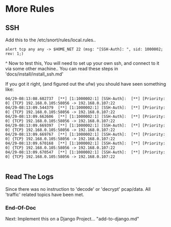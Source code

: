 
# More Rules #

## SSH ##

Add this to the /etc/snort/rules/local.rules..

```
alert tcp any any -> $HOME_NET 22 (msg: "[SSH-Auth]: ", sid: 1000002; rev: 1;) 

```

^ Now to test this, You will need to set up your own ssh,
and connect to it via some other machine..
 You can read these steps in 'docs/install/install_ssh.md'

If you got it right, (and figured out the ufw)
you should have seen something like:

```
04/29-08:13:08.602737  [**] [1:1000002:1] [SSH-Auth]:  [**] [Priority: 0] {TCP} 192.168.0.105:58056 -> 192.168.0.107:22
04/29-08:13:09.544379  [**] [1:1000002:1] [SSH-Auth]:  [**] [Priority: 0] {TCP} 192.168.0.105:58056 -> 192.168.0.107:22
04/29-08:13:09.662606  [**] [1:1000002:1] [SSH-Auth]:  [**] [Priority: 0] {TCP} 192.168.0.105:58056 -> 192.168.0.107:22
04/29-08:13:09.669397  [**] [1:1000002:1] [SSH-Auth]:  [**] [Priority: 0] {TCP} 192.168.0.105:58056 -> 192.168.0.107:22
04/29-08:13:09.669767  [**] [1:1000002:1] [SSH-Auth]:  [**] [Priority: 0] {TCP} 192.168.0.105:58056 -> 192.168.0.107:22
04/29-08:13:09.670168  [**] [1:1000002:1] [SSH-Auth]:  [**] [Priority: 0] {TCP} 192.168.0.105:58056 -> 192.168.0.107:22
04/29-08:13:09.670547  [**] [1:1000002:1] [SSH-Auth]:  [**] [Priority: 0] {TCP} 192.168.0.105:58056 -> 192.168.0.107:22


```


## Read The Logs ##

Since there was no instruction to 'decode' or 'decrypt' pcap/data.
All 'traffic' related topics have been met.





### End-Of-Doc ###

Next: Implement this  on a Django Project... "add-to-django.md"

